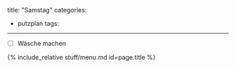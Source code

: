 title: "Samstag"
categories:
  - putzplan
tags:
---
 - [ ] Wäsche machen
<!--more-->
{%  include_relative stuff/menu.md id=page.title %}

<!--stackedit_data:
eyJoaXN0b3J5IjpbNzA2Mzk4MjIxXX0=
-->